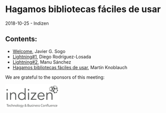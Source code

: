 # Hagamos bibliotecas fáciles de usar
2018-10-25 - Indizen

## Contents:
- [Welcome](welcome.pdf), Javier G. Sogo
- [Lightning#1](), Diego Rodríguez-Losada
- [Lightning#2](), Manu Sánchez
- [Hagamos bibliotecas fáciles de usar](Madrid_C_Cpp_2018_10_25_MartinKR_Bibliotecas_16_9.pdf), Martín Knoblauch

We are grateful to the sponsors of this meeting:  

![Indizen](../assets/sponsor-logos/indizen.png)  
